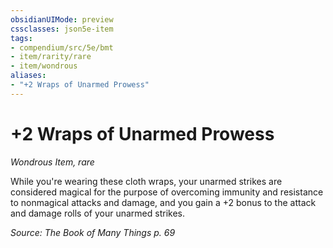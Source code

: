 ```yaml
---
obsidianUIMode: preview
cssclasses: json5e-item
tags:
- compendium/src/5e/bmt
- item/rarity/rare
- item/wondrous
aliases: 
- "+2 Wraps of Unarmed Prowess"
---
```

# +2 Wraps of Unarmed Prowess
*Wondrous Item, rare*  


While you're wearing these cloth wraps, your unarmed strikes are considered magical for the purpose of overcoming immunity and resistance to nonmagical attacks and damage, and you gain a +2 bonus to the attack and damage rolls of your unarmed strikes.

*Source: The Book of Many Things p. 69*
